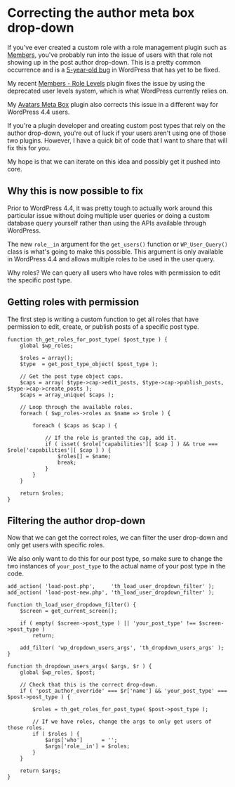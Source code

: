 # Correcting the author meta box drop-down

If you've ever created a custom role with a role management plugin such as [Members](http://themehybrid.com/plugins/members), you've probably run into the issue of users with that role not showing up in the post author drop-down.  This is a pretty common occurrence and is a [5-year-old bug](https://core.trac.wordpress.org/ticket/16841) in WordPress that has yet to be fixed.

My recent [Members - Role Levels](http://themehybrid.com/plugins/members-role-levels) plugin fixes the issue by using the deprecated user levels system, which is what WordPress currently relies on.  

My [Avatars Meta Box](http://themehybrid.com/plugins/avatars-meta-box) plugin also corrects this issue in a different way for WordPress 4.4 users.

If you're a plugin developer and creating custom post types that rely on the author drop-down, you're out of luck if your users aren't using one of those two plugins.  However, I have a quick bit of code that I want to share that will fix this for you.

My hope is that we can iterate on this idea and possibly get it pushed into core.

## Why this is now possible to fix

Prior to WordPress 4.4, it was pretty tough to actually work around this particular issue without doing multiple user queries or doing a custom database query yourself rather than using the APIs available through WordPress.

The new `role__in` argument for the `get_users()` function or `WP_User_Query()` class is what's going to make this possible.  This argument is only available in WordPress 4.4 and allows multiple roles to be used in the user query.

Why roles?  We can query all users who have roles with permission to edit the specific post type.

## Getting roles with permission

The first step is writing a custom function to get all roles that have permission to edit, create, or publish posts of a specific post type.

	function th_get_roles_for_post_type( $post_type ) {
		global $wp_roles;

		$roles = array();
		$type  = get_post_type_object( $post_type );

		// Get the post type object caps.
		$caps = array( $type->cap->edit_posts, $type->cap->publish_posts, $type->cap->create_posts );
		$caps = array_unique( $caps );

		// Loop through the available roles.
		foreach ( $wp_roles->roles as $name => $role ) {

			foreach ( $caps as $cap ) {

				// If the role is granted the cap, add it.
				if ( isset( $role['capabilities'][ $cap ] ) && true === $role['capabilities'][ $cap ] ) {
					$roles[] = $name;
					break;
				}
			}
		}

		return $roles;
	}

## Filtering the author drop-down

Now that we can get the correct roles, we can filter the user drop-down and only get users with specific roles.

We also only want to do this for our post type, so make sure to change the two instances of `your_post_type` to the actual name of your post type in the code.

	add_action( 'load-post.php',     'th_load_user_dropdown_filter' );
	add_action( 'load-post-new.php', 'th_load_user_dropdown_filter' );

	function th_load_user_dropdown_filter() {
		$screen = get_current_screen();

		if ( empty( $screen->post_type ) || 'your_post_type' !== $screen->post_type )
			return;

		add_filter( 'wp_dropdown_users_args', 'th_dropdown_users_args' );
	}

	function th_dropdown_users_args( $args, $r ) {
		global $wp_roles, $post;

		// Check that this is the correct drop-down.
		if ( 'post_author_override' === $r['name'] && 'your_post_type' === $post->post_type ) {

			$roles = th_get_roles_for_post_type( $post->post_type );

			// If we have roles, change the args to only get users of those roles.
			if ( $roles ) {
				$args['who']      = '';
				$args['role__in'] = $roles;
			}
		}

		return $args;
	}